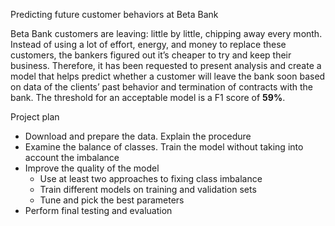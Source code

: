 <p align='left'>Predicting future customer behaviors at Beta Bank
  
Beta Bank customers are leaving: little by little, chipping away every month. Instead of using a lot of effort, energy, and money to replace these customers, the bankers figured out it’s cheaper to try and keep their business. Therefore, it has been requested to present analysis and create a model that helps predict whether a customer will leave the bank soon based on data of the clients’ past behavior and termination of contracts with the bank. The threshold for an acceptable model is a F1 score of <b>59%</b>.

Project plan

- Download and prepare the data. Explain the procedure
- Examine the balance of classes. Train the model without taking into account the imbalance
- Improve the quality of the model
  - Use at least two approaches to fixing class imbalance
  - Train different models on training and validation sets
  - Tune and pick the best parameters
- Perform final testing and evaluation
</p>
